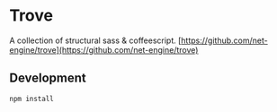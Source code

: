 # Trove

A collection of structural sass & coffeescript. [https://github.com/net-engine/trove](https://github.com/net-engine/trove)


## Development

    npm install
